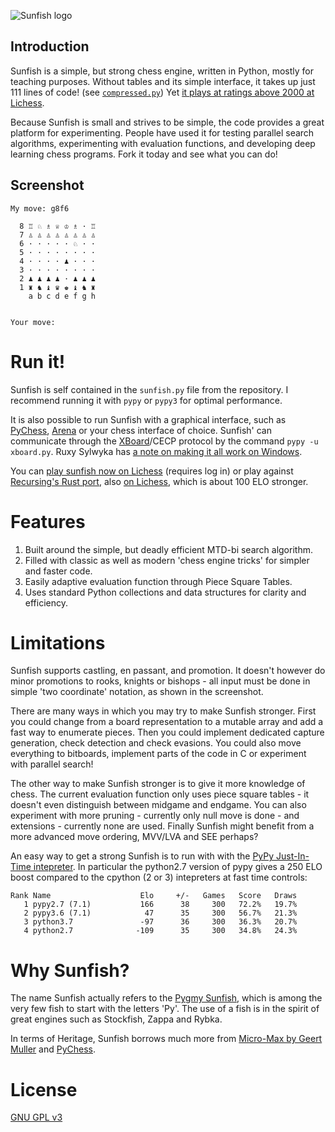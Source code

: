 ![Sunfish logo](https://raw.github.com/thomasahle/sunfish/master/logo/sunfish_large.png)

## Introduction

Sunfish is a simple, but strong chess engine, written in Python, mostly for teaching purposes. Without tables and its simple interface, it takes up just 111 lines of code! (see [`compressed.py`](https://github.com/thomasahle/sunfish/blob/master/compressed.py)) Yet [it plays at ratings above 2000 at Lichess](https://lichess.org/@/sunfish-engine).

Because Sunfish is small and strives to be simple, the code provides a great platform for experimenting. People have used it for testing parallel search algorithms, experimenting with evaluation functions, and developing deep learning chess programs. Fork it today and see what you can do!

## Screenshot

    My move: g8f6

      8 ♖ ♘ ♗ ♕ ♔ ♗ · ♖
      7 ♙ ♙ ♙ ♙ ♙ ♙ ♙ ♙
      6 · · · · · ♘ · ·
      5 · · · · · · · ·
      4 · · · · ♟ · · ·
      3 · · · · · · · ·
      2 ♟ ♟ ♟ ♟ · ♟ ♟ ♟
      1 ♜ ♞ ♝ ♛ ♚ ♝ ♞ ♜
        a b c d e f g h


    Your move:

# Run it!

Sunfish is self contained in the `sunfish.py` file from the repository. I recommend running it with `pypy` or `pypy3` for optimal performance.

It is also possible to run Sunfish with a graphical interface, such as [PyChess](http://pychess.org), [Arena](http://www.playwitharena.com) or your chess interface of choice. Sunfish' can communicate through the [XBoard](http://www.gnu.org/software/xboard/)/CECP protocol by the command `pypy -u xboard.py`. Ruxy Sylwyka has [a note on making it all work on Windows](http://www.talkchess.com/forum/viewtopic.php?topic_view=threads&p=560462).

You can [play sunfish now on Lichess](https://lichess.org/@/sunfish-engine) (requires log in) or play against [Recursing's Rust port](https://github.com/Recursing/sunfish_rs),
also [on Lichess](https://lichess.org/@/sunfish_rs), which is about 100 ELO stronger.

# Features

1. Built around the simple, but deadly efficient MTD-bi search algorithm.
2. Filled with classic as well as modern 'chess engine tricks' for simpler and faster code.
3. Easily adaptive evaluation function through Piece Square Tables.
4. Uses standard Python collections and data structures for clarity and efficiency.

# Limitations

Sunfish supports castling, en passant, and promotion. It doesn't however do minor promotions to rooks, knights or bishops - all input must be done in simple 'two coordinate' notation, as shown in the screenshot.

There are many ways in which you may try to make Sunfish stronger. First you could change from a board representation to a mutable array and add a fast way to enumerate pieces. Then you could implement dedicated capture generation, check detection and check evasions. You could also move everything to bitboards, implement parts of the code in C or experiment with parallel search!

The other way to make Sunfish stronger is to give it more knowledge of chess. The current evaluation function only uses piece square tables - it doesn't even distinguish between midgame and endgame. You can also experiment with more pruning - currently only null move is done - and extensions - currently none are used. Finally Sunfish might benefit from a more advanced move ordering, MVV/LVA and SEE perhaps?

An easy way to get a strong Sunfish is to run with with the [PyPy Just-In-Time intepreter](https://pypy.org/). In particular the python2.7 version of pypy gives a 250 ELO boost compared to the cpython (2 or 3) intepreters at fast time controls:

    Rank Name                    Elo     +/-   Games   Score   Draws
       1 pypy2.7 (7.1)           166      38     300   72.2%   19.7%
       2 pypy3.6 (7.1)            47      35     300   56.7%   21.3%
       3 python3.7               -97      36     300   36.3%   20.7%
       4 python2.7              -109      35     300   34.8%   24.3%

# Why Sunfish?

The name Sunfish actually refers to the [Pygmy Sunfish](http://en.wikipedia.org/wiki/Pygmy_sunfish), which is among the very few fish to start with the letters 'Py'. The use of a fish is in the spirit of great engines such as Stockfish, Zappa and Rybka.

In terms of Heritage, Sunfish borrows much more from [Micro-Max by Geert Muller](http://home.hccnet.nl/h.g.muller/max-src2.html) and [PyChess](http://pychess.org).

# License

[GNU GPL v3](https://www.gnu.org/licenses/gpl-3.0.en.html)

